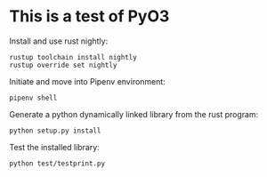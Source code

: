 # This is a test of PyO3

Install and use rust nightly:
```
rustup toolchain install nightly
rustup override set nightly
```

Initiate and move into Pipenv environment:
```
pipenv shell
```

Generate a python dynamically linked library from the rust program:
```
python setup.py install
```

Test the installed library:
```bash
python test/testprint.py
```